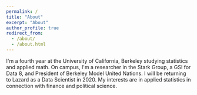 ```yaml
---
permalink: /
title: "About"
excerpt: "About"
author_profile: true
redirect_from: 
  - /about/
  - /about.html
---
```


I'm a fourth year at the University of California, Berkeley studying statistics and applied math. On campus, I'm a researcher in the Stark Group, a GSI for Data 8, and President of Berkeley Model United Nations. I will be returning to Lazard as a Data Scientist in 2020. My interests are in applied statistics in connection with finance and political science. 